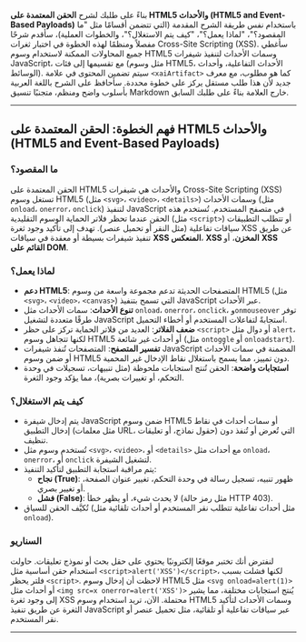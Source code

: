 بناءً على طلبك لشرح **الحقن المعتمدة على HTML5 والأحداث (HTML5 and Event-Based Payloads)** باستخدام نفس طريقة الشرح المقدمة (التي تتضمن أقسامًا مثل "ما المقصود؟"، "لماذا يعمل؟"، "كيف يتم الاستغلال؟"، والخطوات العملية)، سأقدم شرحًا مفصلاً ومنظمًا لهذه الخطوة في اختبار ثغرات Cross-Site Scripting (XSS). سأغطي جميع المحاولات الممكنة لاستخدام وسوم HTML5 وسمات الأحداث لتنفيذ شيفرات JavaScript، مع تقسيمها إلى فئات (مثل وسوم HTML5، الأحداث التفاعلية، وأحداث الوسائط). سيتم تضمين المحتوى في علامة `<xaiArtifact>` كما هو مطلوب، مع معرف جديد لأن هذا طلب مستقل يركز على خطوة محددة. سأحافظ على الشرح باللغة العربية بأسلوب واضح ومنظم، متجنبًا تنسيق Markdown خارج العلامة بناءً على طلبك السابق.

---

## فهم الخطوة: الحقن المعتمدة على HTML5 والأحداث (HTML5 and Event-Based Payloads)

### ما المقصود؟
الحقن المعتمدة على HTML5 والأحداث هي شيفرات Cross-Site Scripting (XSS) تستغل وسوم HTML5 (مثل `<svg>`، `<video>`، `<details>`) وسمات الأحداث (مثل `onload`، `onerror`، `onclick`) لتنفيذ JavaScript في متصفح المستخدم. تُستخدم هذه الحقن عندما تحظر فلاتر الحماية الوسوم التقليدية (مثل `<script>`) أو تتطلب التطبيقات سياقات تفاعلية (مثل النقر أو تحميل عنصر). تهدف إلى تأكيد وجود ثغرة XSS عن طريق تنفيذ شيفرات بسيطة أو معقدة في سياقات **XSS المنعكس**، **XSS المخزن**، أو **XSS القائم على DOM**.

### لماذا يعمل؟
- **دعم HTML5**: المتصفحات الحديثة تدعم مجموعة واسعة من وسوم HTML5 (مثل `<svg>`، `<video>`، `<canvas>`) التي تسمح بتنفيذ JavaScript عبر الأحداث.
- **تنوع الأحداث**: سمات الأحداث مثل `onload`، `onerror`، `onclick`، و`onmouseover` توفر طرقًا متعددة لتشغيل JavaScript استجابةً لتفاعلات المستخدم أو أخطاء التحميل.
- **ضعف الفلاتر**: العديد من فلاتر الحماية تركز على حظر `<script>` أو دوال مثل `alert`، لكنها تتجاهل وسوم HTML5 أو أحداث غير شائعة (مثل `ontoggle` أو `onloadstart`).
- **تفسير المتصفح**: المتصفحات تُنفذ شيفرات JavaScript المضمنة في سمات الأحداث أو ضمن وسوم HTML5 دون تمييز، مما يسمح باستغلال نقاط الإدخال غير المحمية.
- **استجابات واضحة**: الحقن تُنتج استجابات ملحوظة (مثل تنبيهات، تسجيلات في وحدة التحكم، أو تغييرات بصرية)، مما يؤكد وجود الثغرة.

### كيف يتم الاستغلال؟
- يتم إدخال شيفرة JavaScript ضمن وسوم HTML5 أو سمات أحداث في نقاط إدخال التطبيق (مثل معلمات URL، حقول نماذج، أو تعليقات) التي تُعرض أو تُنفذ دون تنظيف.
- تُستخدم وسوم مثل `<svg>`، `<video>`، أو `<details>` مع أحداث مثل `onload`، `onerror`، أو `onclick` لتشغيل الشيفرة.
- يتم مراقبة استجابة التطبيق لتأكيد التنفيذ:
  - **نجاح (True)**: ظهور تنبيه، تسجيل رسالة في وحدة التحكم، تغيير عنوان الصفحة، أو تغيير بصري.
  - **فشل (False)**: لا يحدث شيء، أو يظهر خطأ (مثل رمز حالة HTTP 403).
- تُكيَّف الحقن للسياق (مثل أحداث تفاعلية تتطلب نقر المستخدم أو أحداث تلقائية مثل `onload`).

### السناريو
لنفترض أنك تختبر موقعًا إلكترونيًا يحتوي على حقل بحث أو نموذج تعليقات. حاولت استخدام حقن أساسية مثل `<script>alert('XSS')</script>`، لكنها فشلت بسبب فلتر يحظر `<script>`. لاحظت أن إدخال وسوم HTML5 مثل `<svg onload=alert(1)>` أو أحداث مثل `<img src=x onerror=alert('XSS')>` يُنتج استجابات مختلفة، مما يشير إلى وجود ثغرة XSS محتملة. الآن، تريد استخدام وسوم HTML5 وسمات الأحداث لتأكيد الثغرة عن طريق تنفيذ JavaScript عبر سياقات تفاعلية أو تلقائية، مثل تحميل عنصر أو نقر المستخدم.

---
